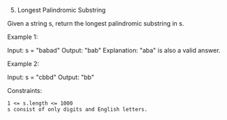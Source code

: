 5. Longest Palindromic Substring

Given a string s, return the longest
palindromic
substring
in s.

Example 1:

Input: s = "babad"
Output: "bab"
Explanation: "aba" is also a valid answer.

Example 2:

Input: s = "cbbd"
Output: "bb"

Constraints:

    1 <= s.length <= 1000
    s consist of only digits and English letters.
